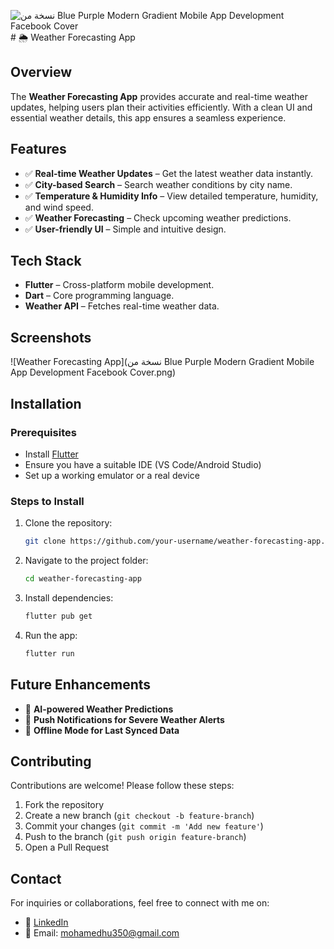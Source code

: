 ![نسخة من Blue Purple Modern Gradient Mobile App Development Facebook Cover](https://github.com/user-attachments/assets/2aec9056-23ea-43b1-9661-fae2fb8e25f6)# 🌦 Weather Forecasting App

## Overview
The **Weather Forecasting App** provides accurate and real-time weather updates, helping users plan their activities efficiently. With a clean UI and essential weather details, this app ensures a seamless experience.

## Features
- ✅ **Real-time Weather Updates** – Get the latest weather data instantly.
- ✅ **City-based Search** – Search weather conditions by city name.
- ✅ **Temperature & Humidity Info** – View detailed temperature, humidity, and wind speed.
- ✅ **Weather Forecasting** – Check upcoming weather predictions.
- ✅ **User-friendly UI** – Simple and intuitive design.

## Tech Stack
- **Flutter** – Cross-platform mobile development.
- **Dart** – Core programming language.
- **Weather API** – Fetches real-time weather data.

## Screenshots
![Weather Forecasting App](نسخة من Blue Purple Modern Gradient Mobile App Development Facebook Cover.png)

## Installation
### Prerequisites
- Install [Flutter](https://flutter.dev/docs/get-started/install)
- Ensure you have a suitable IDE (VS Code/Android Studio)
- Set up a working emulator or a real device

### Steps to Install
1. Clone the repository:
   ```sh
   git clone https://github.com/your-username/weather-forecasting-app.git
   ```
2. Navigate to the project folder:
   ```sh
   cd weather-forecasting-app
   ```
3. Install dependencies:
   ```sh
   flutter pub get
   ```
4. Run the app:
   ```sh
   flutter run
   ```

## Future Enhancements
- 🔹 **AI-powered Weather Predictions**
- 🔹 **Push Notifications for Severe Weather Alerts**
- 🔹 **Offline Mode for Last Synced Data**

## Contributing
Contributions are welcome! Please follow these steps:
1. Fork the repository
2. Create a new branch (`git checkout -b feature-branch`)
3. Commit your changes (`git commit -m 'Add new feature'`)
4. Push to the branch (`git push origin feature-branch`)
5. Open a Pull Request

## Contact
For inquiries or collaborations, feel free to connect with me on:
- 💼 [LinkedIn](https://www.linkedin.com/in/mohamed-hussien7)
- 📧 Email: mohamedhu350@gmail.com

